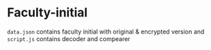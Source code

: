 # Faculty-initial
```data.json``` contains faculty initial with original & encrypted version and  ```script.js``` contains decoder and compearer